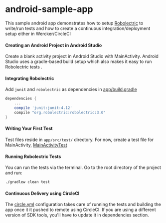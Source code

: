 android-sample-app
==================

This sample android app demonstrates how to setup [Robolectric](http://robolectric.org/) to write/run tests and how to create a continuous integration/deployment setup either in Wercker/CircleCI

#### Creating an Android Project in Android Studio

Create a blank activity project in Android Studio with MainActivity. Android Studio uses a gradle-based build setup which also makes it easy to run Robolectric tests .

#### Integrating Robolectric

Add `junit` and `robolectric` as dependencies in [app/build.gradle](https://github.com/multunus/android-sample-app/blob/master/app/build.gradle)

``` gradle
dependencies {
    ...
    compile 'junit:junit:4.12'
    compile "org.robolectric:robolectric:3.0"
}
```

#### Writing Your First Test

Test files reside in `app/src/test/` directory. For now, create a test file for MainActivity, [MainActivityTest](https://github.com/multunus/android-sample-app/blob/master/app/src/test/java/com/multunus/cdapp/MainActivityTest.java)

#### Running Robolectric Tests

You can run the tests via the terminal. Go to the root directory of the project and run:

``` bash
./gradlew clean test
```

#### Continuous Delivery using CircleCI

The [circle.yml](https://github.com/multunus/android-sample-app/blob/master/circle.yml) configuration takes care of running the tests and building the app once it it pushed to remote using CircleCI. If you are using a different version of SDK tools, you'll have to update it in dependencies section.
